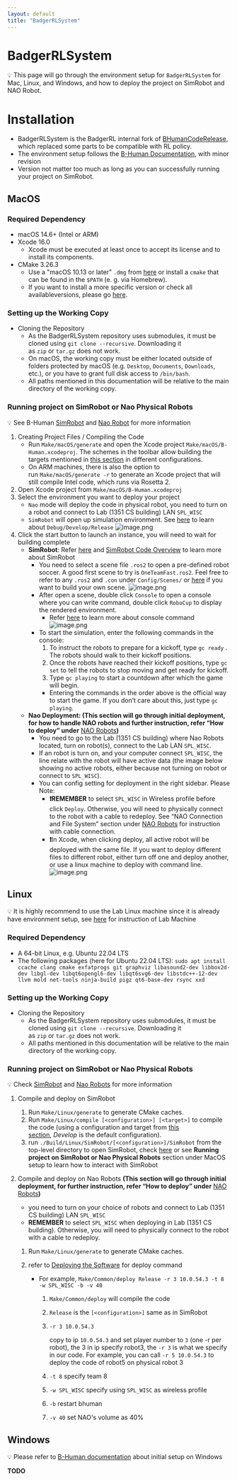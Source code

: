 ```yaml
---
layout: default
title: "BadgerRLSystem"
---
```


# BadgerRLSystem

💡 This page will go through the environment setup for `BadgerRLSystem` for Mac, Linux, and Windows, and how to deploy the project on SimRobot and NAO Robot.

# Installation

- BadgerRLSystem is the BadgerRL internal fork of [BHumanCodeRelease](https://github.com/bhuman/BHumanCodeRelease), which replaced some parts to be compatible with RL policy.
- The environment setup follows the [B-Human Documentation](https://docs.b-human.de/master/getting-started/initial-setup/), with minor revision
- Version not matter too much as long as you can successfully running your project on SimRobot.

## MacOS

### Required Dependency

- macOS 14.6+ (Intel or ARM)
- Xcode 16.0
  - Xcode must be executed at least once to accept its license and to install its components.
- CMake 3.26.3
  - Use a "macOS 10.13 or later" `.dmg` from [here](https://cmake.org/download/) or install a `cmake` that can be found in the `$PATH` (e. g. via Homebrew).
  - If you want to install a more specific version or check all availableversions, please go [here](https://github.com/Kitware/CMake/releases).

### Setting up the Working Copy

- Cloning the Repository
  - As the BadgerRLSystem repository uses submodules, it must be cloned using `git clone --recursive`. Downloading it as `zip` or `tar.gz` does not work.
  - On macOS, the working copy must be either located outside of folders protected by macOS (e.g. `Desktop`, `Documents`, `Downloads`, etc.), or you have to grant full disk access to `/bin/bash`.
  - All paths mentioned in this documentation will be relative to the main directory of the working copy.

### Running project on SimRobot or Nao Physical Robots

💡 See B-Human [SimRobot](https://docs.b-human.de/master/simrobot/#simrobot) and [Nao Robot](../NAO%20Robots/NAO%20Robots.html) for more information

1. Creating Project Files / Compiling the Code
   - Run `Make/macOS/generate` and open the Xcode project `Make/macOS/B-Human.xcodeproj`. The schemes in the toolbar allow building the targets mentioned in [this section](https://docs.b-human.de/master/getting-started/initial-setup/#targets-and-configurations) in different configurations.
   - On ARM machines, there is also the option to run `Make/macOS/generate -r` to generate an Xcode project that will still compile Intel code, which runs via Rosetta 2.
2. Open Xcode project from `Make/macOS/B-Human.xcodeproj`
3. Select the environment you want to deploy your project
   - `Nao` mode will deploy the code in physical robot, you need to turn on a robot and connect to Lab (1351 CS building) LAN `SPL_WISC`
   - `SimRobot` will open up simulation environment. See [here](https://docs.b-human.de/master/getting-started/initial-setup/#targets-and-configurations) to learn about `Debug/Develop/Release`
     ![image.png](./image.png)
4. Click the start button to launch an instance, you will need to wait for building complete
   - **SimRobot**:
     Refer [here](https://docs.b-human.de/master/simrobot/#simrobot) and [SimRobot Code Overview](../SimRobot/SimRobot.html) to learn more about SimRobot
     - You need to select a scene file `.ros2` to open a pre-defined robot soccer. A good first scene to try is `OneTeamFast.ros2`. Feel free to refer to any `.ros2` and `.con` under `Config/Scenes/` or [here](https://docs.b-human.de/master/simrobot/#scene-description-files) if you want to build your own scene.
       ![image.png](./image%201.png)
     - After open a scene, double click `Console` to open a console where you can write command, double click `RoboCup` to display the rendered environment.
       - Refer [here](https://docs.b-human.de/master/simrobot/#console-commands) to learn more about console command
         ![image.png](./image%202.png)
     - To start the simulation, enter the following commands in the console:
       1. To instruct the robots to prepare for a kickoff, type `gc ready` . The robots should walk to their kickoff positions.
       2. Once the robots have reached their kickoff positions, type `gc set` to tell the robots to stop moving and get ready for kickoff.
       3. Type `gc playing` to start a countdown after which the game will begin.
       - Entering the commands in the order above is the official way to start the game. If you don’t care about this, just type `gc playing`.
   - **Nao Deployment: (This section will go through initial deployment, for how to handle NAO robots and further instruction, refer “How to deploy” under** [NAO Robots](../NAO%20Robots/NAO%20Robots.html)**)**
     - You need to go to the Lab (1351 CS building) where Nao Robots located, turn on robot(s), connect to the Lab LAN `SPL_WISC`.
     - If an robot is turn on, and your computer connect `SPL_WISC`, the line relate with the robot will have active data (the image below showing no active robots, either because not turning on robot or connect to `SPL_WISC`).
     - You can config setting for deployment in the right sidebar. Please Note:
       - **❗️REMEMBER** to select `SPL_WISC` in Wireless profile before click `Deploy`. Otherwise, you will need to physically connect to the robot with a cable to redeploy. See “NAO Connection and File System” section under [NAO Robots](../NAO%20Robots/NAO%20Robots.html) for instruction with cable connection.
       - **❗️**In Xcode, when clicking deploy, all active robot will be deployed with the same file. If you want to deploy different files to different robot, either turn off one and deploy another, or use a linux machine to deploy with command line.
         ![image.png](./image%203.png)

## Linux

💡 It is highly recommend to use the Lab Linux machine since it is already have environment setup, see [here](../Lab%20Server/Lab%20Server.html) for instruction of Lab Machine

### Required Dependency

- A 64-bit Linux, e.g. Ubuntu 22.04 LTS
- The following packages (here for Ubuntu 22.04 LTS):
  `sudo apt install ccache clang cmake exfatprogs git graphviz libasound2-dev libbox2d-dev libgl-dev libqt6opengl6-dev libqt6svg6-dev libstdc++-12-dev llvm mold net-tools ninja-build pigz qt6-base-dev rsync xxd`

### Setting up the Working Copy

- Cloning the Repository
  - As the BadgerRLSystem repository uses submodules, it must be cloned using `git clone --recursive`. Downloading it as `zip` or `tar.gz` does not work.
  - All paths mentioned in this documentation will be relative to the main directory of the working copy.

### Running project on SimRobot or Nao Physical Robots

💡 Check [SimRobot](https://docs.b-human.de/master/simrobot/#simrobot) and [Nao Robots](../NAO%20Robots/NAO%20Robots.html) for more information

1. Compile and deploy on SimRobot
   1. Run `Make/Linux/generate` to generate CMake caches.
   2. Run `Make/Linux/compile [<configuration>] [<target>]` to compile the code (using a configuration and target from [this section](https://docs.b-human.de/master/getting-started/initial-setup/#targets-and-configurations), *Develop* is the default configuration).
   3. run `./Build/Linux/SimRobot/[<configuration>]/SimRobot` from the top-level directory to open SimRobot, check [here](https://docs.b-human.de/master/simrobot/#simrobot) or see **Running project on SimRobot or Nao Physical Robots** section under MacOS setup to learn how to interact with SimRobot
2. Compile and deploy on Nao Robots **(This section will go through initial deployment, for further instruction, refer “How to deploy” under** [NAO Robots](../NAO%20Robots/NAO%20Robots.html)**)**

   - you need to turn on your choice of robots and connect to Lab (1351 CS building) LAN `SPL_WISC`
   - **REMEMBER** to select `SPL_WISC` when deploying in Lab (1351 CS building). Otherwise, you will need to physically connect to the robot with a cable to redeploy.

   1. Run `Make/Linux/generate` to generate CMake caches.
   2. refer to [Deploying the Software](https://docs.b-human.de/master/getting-started/running-the-code/#deploying-the-software) for deploy command

      - For example, `Make/Common/deploy Release -r 3 10.0.54.3 -t 8 -w SPL_WISC -b -v 40`

        1. `Make/Common/deploy` will compile the code
        2. `Release` is the `[<configuration>]` same as in SimRobot
        3. `-r 3 10.0.54.3`

           copy to ip `10.0.54.3` and set player number to `3` (one -r per robot), the 3 in ip specify robot3, the `-r 3` is what we specify in our code. For example, you can call `-r 5 10.0.54.3` to deploy the code of robot5 on physical robot 3

        4. `-t 8` specify team 8
        5. `-w SPL_WISC` specify using `SPL_WISC` as wireless profile
        6. `-b` restart bhuman
        7. `-v 40` set NAO's volume as 40%

## Windows

💡 Please refer to [B-Human documentation](https://docs.b-human.de/master/getting-started/initial-setup/) about initial setup on Windows

**TODO**

